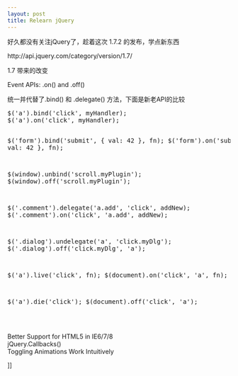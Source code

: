 ```yaml
---
layout: post
title: Relearn jQuery
---
```

<p>好久都没有关注jQuery了，趁着这次 1.7.2 的发布，学点新东西</p>
<p>http://api.jquery.com/category/version/1.7/</p>
<p>1.7 带来的改变</p>
<p>Event APIs: .on() and .off()</p>
<p>统一并代替了.bind() 和 .delegate() 方法，下面是新老API的比较</p>
<div class="cnblogs_Highlighter">
<pre class="brush:javascript;gutter:true;">$('a').bind('click', myHandler);
$('a').on('click', myHandler);

$('form').bind('submit', { val: 42 }, fn);
$('form').on('submit', { val: 42 }, fn);

$(window).unbind('scroll.myPlugin');
$(window).off('scroll.myPlugin');

$('.comment').delegate('a.add', 'click', addNew);
$('.comment').on('click', 'a.add', addNew);

$('.dialog').undelegate('a', 'click.myDlg');
$('.dialog').off('click.myDlg', 'a');

$('a').live('click', fn);
$(document).on('click', 'a', fn);

$('a').die('click');
$(document).off('click', 'a');
</pre>
</div>
<p>　　</p>
<p>Better Support for HTML5 in IE6/7/8<br />jQuery.Callbacks()<br />Toggling Animations Work Intuitively</p>]]